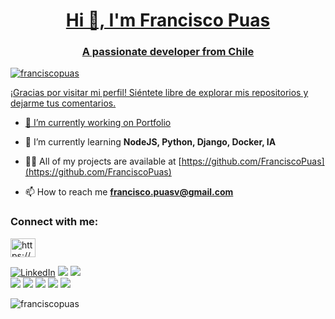 
<a href="https://drive.google.com/uc?export=download&id=15B9sVQpIXlQ2JeYOm9V5SNiLHiInW9tU" target="_blank" rel="download org image">
<h1 align="center">Hi 👋, I'm Francisco Puas</h1>
<h3 align="center">A passionate developer from Chile</h3>

<p align="left"> <img src="https://komarev.com/ghpvc/?username=franciscopuas&label=Profile%20views&color=0e75b6&style=flat" alt="franciscopuas" /> </p>

¡Gracias por visitar mi perfil! Siéntete libre de explorar mis repositorios y dejarme tus comentarios.

- 🔭 I’m currently working on [Portfolio](https://github.com/FranciscoPuas/fpuas_portafolio)

- 🌱 I’m currently learning **NodeJS, Python, Django, Docker, IA**

- 👨‍💻 All of my projects are available at [https://github.com/FranciscoPuas](https://github.com/FranciscoPuas)

- 📫 How to reach me **francisco.puasv@gmail.com**

<h3 align="left">Connect with me:</h3>
<p align="left">
<a href="https://linkedin.com/in/https://www.linkedin.com/in/francisco-puas/" target="blank"><img align="center" src="https://raw.githubusercontent.com/rahuldkjain/github-profile-readme-generator/master/src/images/icons/Social/linked-in-alt.svg" alt="https://www.linkedin.com/in/francisco-puas/" height="30" width="40" /></a>
</p>

<p>

<a href="https://www.linkedin.com/in/francisco-puas/"><img src="https://img.shields.io/badge/LinkedIn--\\\_.svg?style=social&logo=linkedin" alt="LinkedIn"></a>
<a href="#"><img src="https://img.shields.io/badge/Java-Junior-\\\_.svg?logo=java"></a>
<a href="#"><img src="https://img.shields.io/badge/PHP-Junior\\\_.svg?logo=kotlin"></a>  
<a href="#"><img src="https://img.shields.io/badge/C#\\\_.svg"></a>
<a href="#"><img src="https://img.shields.io/badge/Clean%20Code-Evangelist-\\\_.svg"></a>
<a href="#"><img src="https://img.shields.io/badge/Node.js-Intermediate-blueviolet"></a>
<a href="#"><img src="https://img.shields.io/badge/Python-Beginner-blue"></a>
<a href="#"><img src="https://img.shields.io/badge/JavaScript-Beginner-yellowgreen"></a>

</p>

<p><img align="center" src="https://github-readme-stats.vercel.app/api/top-langs?username=franciscopuas&show_icons=true&locale=en&layout=compact" alt="franciscopuas" /></p>
